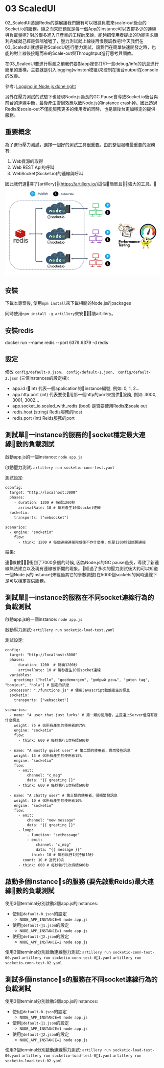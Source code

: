 # 03 ScaledUI
02_ScaledUI透過Redis的擴展讓我們擁有可以根據負載來scale-out後台的Socket.io的服務。隨之而來問題就是每一個App的instance可以支撐多少的連線與負載量呢?
對於很多進入IT產業的工程師來說，能夠把使用者提出的功能需求順利完成就己經是氣喘噓噓了，壓力測試就上線後再慢慢調教吧!今天我們在03_ScaledUI就想要對ScaledUI進行壓力測試，讓我們在簡單快速開發之時，也能夠對上線後接踵而來的Scale-out與Throughtput進行思考與調教。

在03_ScaledUI要進行壓測之前我們要對app裡會打印一些debug/info的訊息進行簡單的重構，主要就是引入logging(winston模組)來控制在後台output在console的改善。

參考: [Logging in Node.js done right](http://www.jyotman.xyz/post/logging-in-node.js-done-right)

另外在壓力測試的試驗下也發現Node.js過長的GC Pause會導致Socket.io後台與前台的連線中斷，最後產生雪崩效應以致Node.js的instance crash掉。因此透過Redis來scale-out不僅能服務更多的使用者的同時，也是讓後台更加穩定的提供服務。

## 重要概念
為了進行壓力測試，選擇一個好的測試工具很重要。由於整個服務最重要的服務有:
1. Web資源的取得
2. Web REST Api的呼叫
3. WebSocket(Socket.io)的連線與呼叫

因此我們選擇了[artillery](https://artillery.io/)這個簡單且強大的工具。

![architecture](https://github.com/erhwenkuo/streaming-training/blob/master/UI/03_ScaledUI/architecture.png)

## 安裝
下載本專案後, 使用`npm install`來下載相關的Node.js的packages

同時使用`npm install -g artillery`來安裝artillery。

## 安裝redis
docker run --name redis --port 6379:6379 -d redis

## 設定
修改 `config/default-0.json`、 `config/default-1.json`、 `config/default-2.json` (三個instances的設定檔):
- app.id (int) 代表一個application的instance編號, 例如: 0, 1, 2...
- app.http.port (int) 代表要使用那一個http的port來提供服務, 例如: 3000, 3001, 3002...
- app.socket_io.scaled_with_redis (bool) 是否要使用Redis來scale out
- redis.host (string) Redis服務的host
- redis.port (int) Reids服務的port

## 測試單一instance的服務的socket穩定最大連線數的負載測試
啟動app.js的一個instance:
`node app.js`

啟動壓力測試:
`artillery run socketio-conn-test.yaml`

測試設定:
```
cconfig:
  target: "http://localhost:3000"
  phases:
    - duration: 1200 # 持續1200秒
      arrivalRate: 10 # 每秒產生10個socket連線
  socketio:
    transports: ["websocket"]

scenarios:
  - engine: "socketio"
    flow:
      - think: 1200 # 每個連線連接完成後不作什麼事，但是1200秒就斷開連接
```

結果:

連線數衝到了7000多個的時候, 因為Node.js的GC pause過長，導致了新連線無法建立以及現有連線被斷開的現象。經過了多次的壓力測試後大約可以知道一個Node.js的instance(未經過其它的參數調整)在5000個sockets的同時連線下是可以穩定提供服務。

## 測試單一instance的服務在不同socket連線行為的負載測試
啟動app.js的一個instance:
`node app.js`

啟動壓力測試:
`artillery run socketio-load-test.yaml`

測試設定:
```
config:
  target: "http://localhost:3000"
  phases:
    - duration: 1200  # 持續1200秒
      arrivalRate: 10 # 每秒產生10個socket連線
  variables:
    greeting: ["hello", "goedemorgen", "добрый день", "guten tag", "bonjour", "hola"] # 固定的訊息
  processor: "./functions.js" # 使用Javascript動態產生的訊息
  socketio:
    transports: ["websocket"]

scenarios:
  - name: "A user that just lurks" # 第一類的使用者，主要連上Server但沒有發什麼訊息
    weight: 75 # 佔所有產生的使用者的75%
    engine: "socketio"
    flow:
      - think: 600 # 每秒執行1次持續600秒

  - name: "A mostly quiet user" # 第二類的使用者，偶而發些訊息
    weight: 15 # 佔所有產生的使用者15%
    engine: "socketio"
    flow:
      - emit:
          channel: "c_msg"
          data: "{{ greeting }}"
      - think: 600 # 每秒執行1次持續600秒

  - name: "A chatty user" # 第三類的使用者，很頻繁發訊息
    weight: 10 # 佔所有產生的使用者10%
    engine: "socketio"
    flow:
      - emit:
          channel: "new message"
          data: "{{ greeting }}"
      - loop:
          - function: "setMessage"
          - emit:
              channel: "c_msg"
              data: "{{ message }}"
          - think: 10 # 每秒執行1次持續10秒
        count: 10 # 迭代10次
      - think: 600 # 每秒執行1次持續600秒
```

## 啟動多個instances的服務 (要先啟動Reids)最大連線數的負載測試
使用3個terminal分別啟動3個app.js的instances:
- 使用`default-0.json`的設定
  - `NODE_APP_INSTANCE=0 node app.js`
- 使用`default-1.json`的設定
  - `NODE_APP_INSTANCE=1 node app.js`
- 使用`default-2.json`的設定
  - `NODE_APP_INSTANCE=2 node app.js`

使用3個terminal分別啟動連線壓力測試:
`artillery run socketio-conn-test-00.yaml`
`artillery run socketio-conn-test-01.yaml`
`artillery run socketio-conn-test-02.yaml`

## 測試多個instances的服務在不同socket連線行為的負載測試
使用3個terminal分別啟動3個app.js的instances:
- 使用`default-0.json`的設定
  - `NODE_APP_INSTANCE=0 node app.js`
- 使用`default-1.json`的設定
  - `NODE_APP_INSTANCE=1 node app.js`
- 使用`default-2.json`的設定
  - `NODE_APP_INSTANCE=2 node app.js`

使用3個terminal分別啟動連線壓力測試:
`artillery run socketio-load-test-00.yaml`
`artillery run socketio-load-test-01.yaml`
`artillery run socketio-load-test-02.yaml`